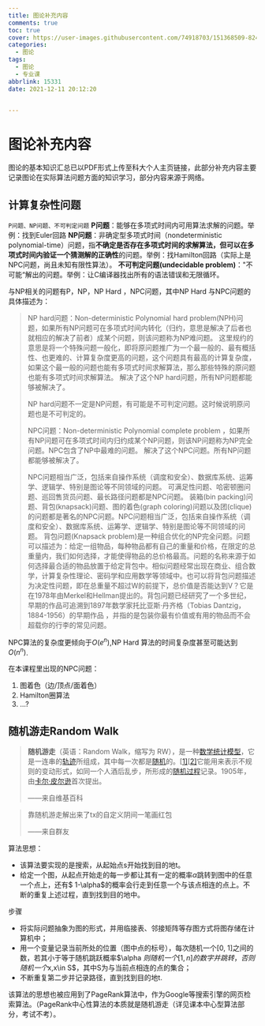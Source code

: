 ```yaml
---
title: 图论补充内容
comments: true
toc: true
cover: https://user-images.githubusercontent.com/74918703/151368509-82496ecd-10b4-4132-ad48-a4cae0ae460e.jpg
categories:
  - 图论
tags:
  - 图论
  - 专业课
abbrlink: 15331
date: 2021-12-11 20:12:20


---
```


# 图论补充内容

图论的基本知识汇总已以PDF形式上传至科大个人主页链接，此部分补充内容主要记录图论在实际算法问题方面的知识学习，部分内容来源于网络。

## 计算复杂性问题

`P问题、NP问题、不可判定问题`
**P问题**：能够在多项式时间内可用算法求解的问题。举例：找到Euler回路
**NP问题**：非确定型多项式时间（nondeterministic polynomial-time）问题，指**不确定是否存在多项式时间的求解算法，但可以在多项式时间内验证一个猜测解的正确性**的问题。举例：找Hamilton回路（实际上是NPC问题，尚且未知有限性算法）。
**不可判定问题(undecidable problem)**："不可能“解出的问题。举例：让C编译器找出所有的语法错误和无限循环。

与NP相关的问题有P，NP，NP Hard ，NPC问题，其中NP Hard 与NPC问题的具体描述为：

> NP hard问题：Non-deterministic Polynomial hard problem(NPH)问题，如果所有NP问题可在多项式时间内转化（归约，意思是解决了后者也就相应的解决了前者）成某个问题，则该问题称为NP难问题。
> 这里规约的意思是将一个特殊问题一般化，即将原问题推广为一个最一般的、最有概括性、也更难的、计算复杂度更高的问题，这个问题具有最高的计算复杂度，如果这个最一般的问题也能有多项式时间求解算法，那么那些特殊的原问题也能有多项式时间求解算法。
> 解决了这个NP hard问题，所有NP问题都能够被解决了。
>
>  NP hard问题不一定是NP问题，有可能是不可判定问题。这时候说明原问题也是不可判定的。
>
> NPC问题：Non-deterministic Polynomial complete problem ，如果所有NP问题可在多项式时间内归约成某个NP问题，则该NP问题称为NP完全问题。NPC包含了NP中最难的问题。
> 解决了这个NPC问题。所有NP问题都能够被解决了。
>
>  NPC问题相当广泛，包括来自操作系统（调度和安全）、数据库系统、运筹学、逻辑学、特别是图论等不同领域的问题。
> 可满足性问题、哈密顿圈问题、巡回售货员问题、最长路径问题都是NPC问题。 装箱(bin packing)问题、背包(knapsack)问题、图的着色(graph coloring)问题以及团(clique)的问题都是著名的NPC问题。NPC问题相当广泛，包括来自操作系统（调度和安全）、数据库系统、运筹学、逻辑学、特别是图论等不同领域的问题。
>  背包问题(Knapsack problem)是一种组合优化的NP完全问题。问题可以描述为：给定一组物品，每种物品都有自己的重量和价格，在限定的总重量内，我们如何选择，才能使得物品的总价格最高。问题的名称来源于如何选择最合适的物品放置于给定背包中。相似问题经常出现在商业、组合数学，计算复杂性理论、密码学和应用数学等领域中。也可以将背包问题描述为决定性问题，即在总重量不超过W的前提下，总价值是否能达到V？它是在1978年由Merkel和Hellman提出的。背包问题已经研究了一个多世纪，早期的作品可追溯到1897年数学家托比亚斯·丹齐格（Tobias Dantzig，1884-1956）的早期作品 ，并指的是包装你最有价值或有用的物品而不会超载你的行李的常见问题。

NPC算法的复杂度更倾向于$O(e^n)$,NP Hard 算法的时间复杂度甚至可能达到$O(n^n)$.

在本课程里出现的NPC问题：

1. 图着色（边/顶点/面着色）
2. Hamilton圈算法
3. ...?

## 随机游走Random Walk

> **随机游走**（英语：Random Walk，缩写为 RW），是一种[数学统计模型](https://zh.wikipedia.org/w/index.php?title=數學統計模型&action=edit&redlink=1)，它是一连串的[轨迹](https://zh.wikipedia.org/wiki/軌跡)所组成，其中每一次都是[随机](https://zh.wikipedia.org/wiki/随机过程)的。[[1\]](https://zh.wikipedia.org/wiki/隨機漫步#cite_note-Wirth-1)[[2\]](https://zh.wikipedia.org/wiki/隨機漫步#cite_note-2)它能用来表示不规则的变动形式，如同一个人酒后乱步，所形成的[随机过程](https://zh.wikipedia.org/wiki/随机过程)记录。1905年，由[卡尔·皮尔逊](https://zh.wikipedia.org/wiki/卡尔·皮尔逊)首次提出。
>
> ——来自维基百科



> 靠随机游走解出来了tx的自定义阴间一笔画红包
>
> ——来自群友



算法思想：

- 该算法要实现的是搜索，从起始点s开始找到目的地t。
- 给定一个图，从起点开始走的每一步都让其有一定的概率$\alpha$跳转到图中的任意一个点上，还有$ 1-\alpha$的概率会行走到任意一个与该点相连的点上。不断的重复上述过程，直到找到目的地中。

步骤

- 将实际问题抽象为图的形式，并用临接表、邻接矩阵等存图方式将图存储在计算机中；
- 用一个变量记录当前所处的位置（图中点的标号），每次随机一个[0, 1]之间的数，若其小于等于随机跳跃概率$\alpha $则随机一个[1, n]的数字并跳转，否则随机一个$x,x\in S$，其中S为与当前点相连的点的集合；
- 不断重复第二步并记录路径，直到找到目的地t.



该算法的思想也被应用到了PageRank算法中，作为Google等搜索引擎的网页检索算法。（PageRank中心性算法的本质就是随机游走（详见课本中心型算法部分，考试不考）。
